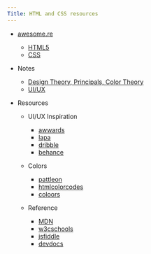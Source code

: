 ```yaml
---
Title: HTML and CSS resources
---
```


* [awesome.re](https://awesome.re)
  * [HTML5](https://github.com/diegocard/awesome-html5#readme)
  * [CSS](https://github.com/awesome-css-group/awesome-css#readme)

* Notes
  * [Design Theory, Principals, Color Theory](https://www.bantialbumproofing.com/blog/design-elements-principals-and-color-theory)
  * [UI/UX](./UI-UX.md)

* Resources
  * UI/UX Inspiration
    * [awwards](https://www.awwwards.com/)
    * [lapa](https://www.lapa.ninja/)
    * [dribble](https://dribbble.com/)
    * [behance](https://www.behance.net/)

  * Colors
    * [pattleon](https://paletton.com)
    * [htmlcolorcodes](https://htmlcolorcodes.com/)
    * [coloors](https://coolors.co/)

  * Reference
    * [MDN](https://developer.mozilla.org/en-US/)
    * [w3cschools](https://www.w3schools.com/)
    * [jsfiddle](https://jsfiddle.net/)
    * [devdocs](https://devdocs.io/)

